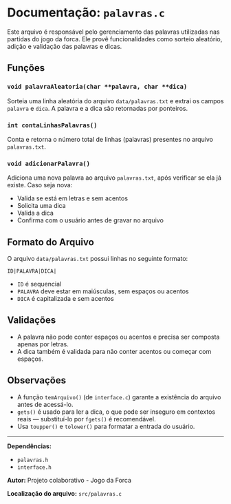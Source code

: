 # Documentação: `palavras.c`

Este arquivo é responsável pelo gerenciamento das palavras utilizadas nas partidas do jogo da forca. Ele provê funcionalidades como sorteio aleatório, adição e validação das palavras e dicas.

## Funções

### `void palavraAleatoria(char **palavra, char **dica)`

Sorteia uma linha aleatória do arquivo `data/palavras.txt` e extrai os campos `palavra` e `dica`. A palavra e a dica são retornadas por ponteiros.

### `int contaLinhasPalavras()`

Conta e retorna o número total de linhas (palavras) presentes no arquivo `palavras.txt`.

### `void adicionarPalavra()`

Adiciona uma nova palavra ao arquivo `palavras.txt`, após verificar se ela já existe. Caso seja nova:

- Valida se está em letras e sem acentos
- Solicita uma dica
- Valida a dica
- Confirma com o usuário antes de gravar no arquivo

## Formato do Arquivo

O arquivo `data/palavras.txt` possui linhas no seguinte formato:

```
ID|PALAVRA|DICA|
```

- `ID` é sequencial
- `PALAVRA` deve estar em maiúsculas, sem espaços ou acentos
- `DICA` é capitalizada e sem acentos

## Validações

- A palavra não pode conter espaços ou acentos e precisa ser composta apenas por letras.
- A dica também é validada para não conter acentos ou começar com espaços.

## Observações

- A função `temArquivo()` (de `interface.c`) garante a existência do arquivo antes de acessá-lo.
- `gets()` é usado para ler a dica, o que pode ser inseguro em contextos reais — substituí-lo por `fgets()` é recomendável.
- Usa `toupper()` e `tolower()` para formatar a entrada do usuário.

---

**Dependências:**

- `palavras.h`
- `interface.h`

**Autor:** Projeto colaborativo - Jogo da Forca

**Localização do arquivo:** `src/palavras.c`

